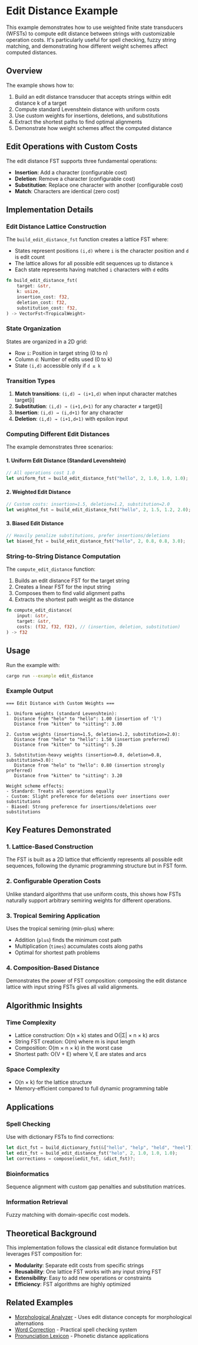 # Edit Distance Example

This example demonstrates how to use weighted finite state transducers (WFSTs) to compute edit distance between strings with customizable operation costs. It's particularly useful for spell checking, fuzzy string matching, and demonstrating how different weight schemes affect computed distances.

## Overview

The example shows how to:
1. Build an edit distance transducer that accepts strings within edit distance k of a target
2. Compute standard Levenshtein distance with uniform costs
3. Use custom weights for insertions, deletions, and substitutions
4. Extract the shortest paths to find optimal alignments
5. Demonstrate how weight schemes affect the computed distance

## Edit Operations with Custom Costs

The edit distance FST supports three fundamental operations:
- **Insertion**: Add a character (configurable cost)
- **Deletion**: Remove a character (configurable cost)
- **Substitution**: Replace one character with another (configurable cost)
- **Match**: Characters are identical (zero cost)

## Implementation Details

### Edit Distance Lattice Construction

The `build_edit_distance_fst` function creates a lattice FST where:
- States represent positions `(i,d)` where `i` is the character position and `d` is edit count
- The lattice allows for all possible edit sequences up to distance `k`
- Each state represents having matched `i` characters with `d` edits

```rust
fn build_edit_distance_fst(
    target: &str,
    k: usize,
    insertion_cost: f32,
    deletion_cost: f32,
    substitution_cost: f32,
) -> VectorFst<TropicalWeight>
```

### State Organization

States are organized in a 2D grid:
- Row `i`: Position in target string (0 to n)
- Column `d`: Number of edits used (0 to k)
- State `(i,d)` accessible only if `d ≤ k`

### Transition Types

1. **Match transitions**: `(i,d) → (i+1,d)` when input character matches target[i]
2. **Substitution**: `(i,d) → (i+1,d+1)` for any character ≠ target[i]
3. **Insertion**: `(i,d) → (i,d+1)` for any character
4. **Deletion**: `(i,d) → (i+1,d+1)` with epsilon input

### Computing Different Edit Distances

The example demonstrates three scenarios:

#### 1. Uniform Edit Distance (Standard Levenshtein)
```rust
// All operations cost 1.0
let uniform_fst = build_edit_distance_fst("hello", 2, 1.0, 1.0, 1.0);
```

#### 2. Weighted Edit Distance
```rust
// Custom costs: insertion=1.5, deletion=1.2, substitution=2.0
let weighted_fst = build_edit_distance_fst("hello", 2, 1.5, 1.2, 2.0);
```

#### 3. Biased Edit Distance
```rust
// Heavily penalize substitutions, prefer insertions/deletions
let biased_fst = build_edit_distance_fst("hello", 2, 0.8, 0.8, 3.0);
```

### String-to-String Distance Computation

The `compute_edit_distance` function:
1. Builds an edit distance FST for the target string
2. Creates a linear FST for the input string
3. Composes them to find valid alignment paths
4. Extracts the shortest path weight as the distance

```rust
fn compute_edit_distance(
    input: &str,
    target: &str,
    costs: (f32, f32, f32), // (insertion, deletion, substitution)
) -> f32
```

## Usage

Run the example with:
```bash
cargo run --example edit_distance
```

### Example Output

```
=== Edit Distance with Custom Weights ===

1. Uniform weights (standard Levenshtein):
   Distance from "helo" to "hello": 1.00 (insertion of 'l')
   Distance from "kitten" to "sitting": 3.00

2. Custom weights (insertion=1.5, deletion=1.2, substitution=2.0):
   Distance from "helo" to "hello": 1.50 (insertion preferred)
   Distance from "kitten" to "sitting": 5.20

3. Substitution-heavy weights (insertion=0.8, deletion=0.8, substitution=3.0):
   Distance from "helo" to "hello": 0.80 (insertion strongly preferred)
   Distance from "kitten" to "sitting": 3.20

Weight scheme effects:
- Standard: Treats all operations equally
- Custom: Slight preference for deletions over insertions over substitutions
- Biased: Strong preference for insertions/deletions over substitutions
```

## Key Features Demonstrated

### 1. Lattice-Based Construction
The FST is built as a 2D lattice that efficiently represents all possible edit sequences, following the dynamic programming structure but in FST form.

### 2. Configurable Operation Costs
Unlike standard algorithms that use uniform costs, this shows how FSTs naturally support arbitrary semiring weights for different operations.

### 3. Tropical Semiring Application
Uses the tropical semiring (min-plus) where:
- Addition (`plus`) finds the minimum cost path
- Multiplication (`times`) accumulates costs along paths
- Optimal for shortest path problems

### 4. Composition-Based Distance
Demonstrates the power of FST composition: composing the edit distance lattice with input string FSTs gives all valid alignments.

## Algorithmic Insights

### Time Complexity
- Lattice construction: O(n × k) states and O(|Σ| × n × k) arcs
- String FST creation: O(m) where m is input length
- Composition: O(m × n × k) in the worst case
- Shortest path: O(V + E) where V, E are states and arcs

### Space Complexity
- O(n × k) for the lattice structure
- Memory-efficient compared to full dynamic programming table

## Applications

### Spell Checking
Use with dictionary FSTs to find corrections:
```rust
let dict_fst = build_dictionary_fst(&["hello", "help", "held", "heel"]);
let edit_fst = build_edit_distance_fst("helo", 2, 1.0, 1.0, 1.0);
let corrections = compose(&edit_fst, &dict_fst)?;
```

### Bioinformatics
Sequence alignment with custom gap penalties and substitution matrices.

### Information Retrieval
Fuzzy matching with domain-specific cost models.

## Theoretical Background

This implementation follows the classical edit distance formulation but leverages FST composition for:
- **Modularity**: Separate edit costs from specific strings
- **Reusability**: One lattice FST works with any input string FST
- **Extensibility**: Easy to add new operations or constraints
- **Efficiency**: FST algorithms are highly optimized

## Related Examples

- [Morphological Analyzer](morphological_analyzer.md) - Uses edit distance concepts for morphological alternations
- [Word Correction](../examples/word_correction.rs) - Practical spell checking system
- [Pronunciation Lexicon](../examples/pronunciation_lexicon.rs) - Phonetic distance applications 